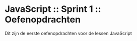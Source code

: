 # JavaScript :: Sprint 1 :: Oefenopdrachten

Dit zijn de eerste oefenopdrachten voor de lessen JavaScript 
